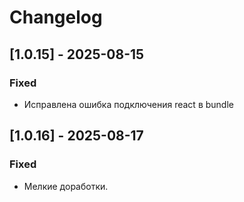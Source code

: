 # Changelog

## [1.0.15] - 2025-08-15

### Fixed
- Исправлена ошибка подключения react в bundle 

## [1.0.16] - 2025-08-17

### Fixed
- Мелкие доработки.




